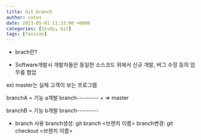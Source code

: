 ```yaml
---
title: Git branch
author: cotes
date: 2023-05-01 11:33:00 +0800
categories: [Study, Git]
tags: [favicon]
---
```


- brach란?

* Software개발시 개발자들은 동일한 소스코드 위에서 신규 개발, 버그 수정 등의 업무를 협업

ex) master는 실제 고객이 보는 프로그램

branchA = 기능 a개발 branch--------- + => master

branchB = 기능 b개발 branch---------

- branch 사용
  branch생성: git branch <브렌치 이름>
  branch변경: git checkout <브렌치 이름>
